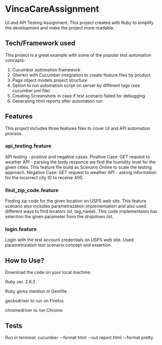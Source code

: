 # VincaCareAssignment

UI and API Testing Assignment.
This project created with Ruby to simplify the development and make the project more readable.

## Tech/Framework used

This project is a great example with some of the popular test automation concepts:

1. Cucumber automation framework
2. Gherkin with Cucumber integration to create feature files by product 
3. Page object models project structure
4. Option to run automation script on server by different tags (see cucumber.yml file)
5. Creating Screenshots in case if test scenario failed for debugging
6. Generating html reports after automation run


## Features

This project includes three features files to cover UI and API automation process.

### api_testing.feature
API testing - positive and negative cases.
Positive Case:
GET request to weather API - parsing the body responce we find the humidity level for the given cities. 
This feature file build as Scenario Online to scale the testing approach.
Negative Case:
GET request to weather API - asking information for the incorrect city ID to receive 400.

### find_zip_code.feature 
Finding zip code for the given location on USPS web site.
This feature scenario also includes parametrazation implementation and also used different ways to find locators (id, tag_name). 
This code implementaion has selection the given parameter from the dropdown list.

### login.feature
Login with the test account credentials on USPS web site. Used parametrization test scenario concept and assertion.


## How to Use?

Download the code on your local machine.

Ruby ver. 2.6.3

Ruby gems mention in Gemfile

geckodriver to run on Firefox

chromedriver to run Chrome


## Tests

Run in terminal:
cucumber --format html --out report.html --format pretty
